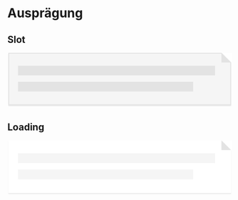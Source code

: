 # Ausprägung

## Slot
<Playground><img src="Notiz-slot@2x.png"></Playground>

## Loading
<Playground><img src="Notiz-loading@2x.png"></Playground>


